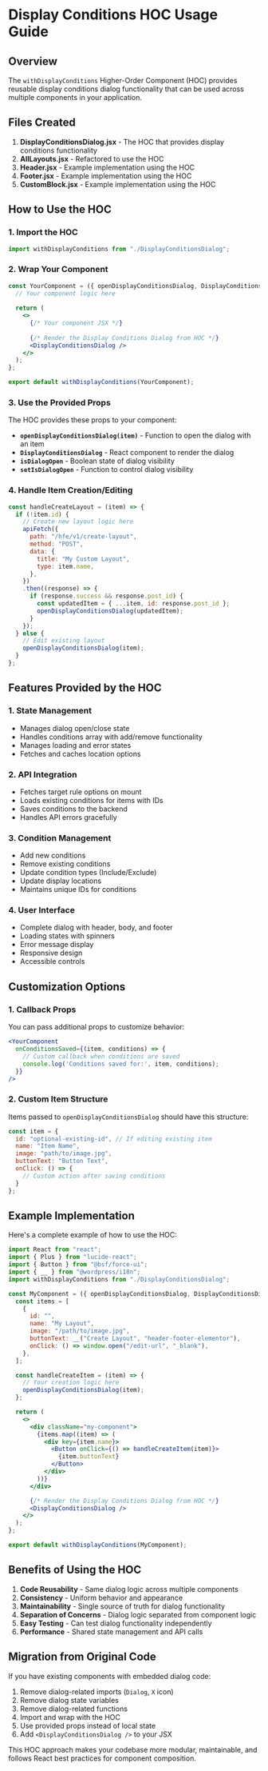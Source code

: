 # Display Conditions HOC Usage Guide

## Overview

The `withDisplayConditions` Higher-Order Component (HOC) provides reusable display conditions dialog functionality that can be used across multiple components in your application.

## Files Created

1. **DisplayConditionsDialog.jsx** - The HOC that provides display conditions functionality
2. **AllLayouts.jsx** - Refactored to use the HOC
3. **Header.jsx** - Example implementation using the HOC
4. **Footer.jsx** - Example implementation using the HOC
5. **CustomBlock.jsx** - Example implementation using the HOC

## How to Use the HOC

### 1. Import the HOC

```jsx
import withDisplayConditions from "./DisplayConditionsDialog";
```

### 2. Wrap Your Component

```jsx
const YourComponent = ({ openDisplayConditionsDialog, DisplayConditionsDialog }) => {
  // Your component logic here
  
  return (
    <>
      {/* Your component JSX */}
      
      {/* Render the Display Conditions Dialog from HOC */}
      <DisplayConditionsDialog />
    </>
  );
};

export default withDisplayConditions(YourComponent);
```

### 3. Use the Provided Props

The HOC provides these props to your component:

- **`openDisplayConditionsDialog(item)`** - Function to open the dialog with an item
- **`DisplayConditionsDialog`** - React component to render the dialog
- **`isDialogOpen`** - Boolean state of dialog visibility
- **`setIsDialogOpen`** - Function to control dialog visibility

### 4. Handle Item Creation/Editing

```jsx
const handleCreateLayout = (item) => {
  if (!item.id) {
    // Create new layout logic here
    apiFetch({
      path: "/hfe/v1/create-layout",
      method: "POST",
      data: {
        title: "My Custom Layout",
        type: item.name,
      },
    })
    .then((response) => {
      if (response.success && response.post_id) {
        const updatedItem = { ...item, id: response.post_id };
        openDisplayConditionsDialog(updatedItem);
      }
    });
  } else {
    // Edit existing layout
    openDisplayConditionsDialog(item);
  }
};
```

## Features Provided by the HOC

### 1. State Management
- Manages dialog open/close state
- Handles conditions array with add/remove functionality
- Manages loading and error states
- Fetches and caches location options

### 2. API Integration
- Fetches target rule options on mount
- Loads existing conditions for items with IDs
- Saves conditions to the backend
- Handles API errors gracefully

### 3. Condition Management
- Add new conditions
- Remove existing conditions
- Update condition types (Include/Exclude)
- Update display locations
- Maintains unique IDs for conditions

### 4. User Interface
- Complete dialog with header, body, and footer
- Loading states with spinners
- Error message display
- Responsive design
- Accessible controls

## Customization Options

### 1. Callback Props
You can pass additional props to customize behavior:

```jsx
<YourComponent 
  onConditionsSaved={(item, conditions) => {
    // Custom callback when conditions are saved
    console.log('Conditions saved for:', item, conditions);
  }}
/>
```

### 2. Custom Item Structure
Items passed to `openDisplayConditionsDialog` should have this structure:

```jsx
const item = {
  id: "optional-existing-id", // If editing existing item
  name: "Item Name",
  image: "path/to/image.jpg",
  buttonText: "Button Text",
  onClick: () => {
    // Custom action after saving conditions
  }
};
```

## Example Implementation

Here's a complete example of how to use the HOC:

```jsx
import React from "react";
import { Plus } from "lucide-react";
import { Button } from "@bsf/force-ui";
import { __ } from "@wordpress/i18n";
import withDisplayConditions from "./DisplayConditionsDialog";

const MyComponent = ({ openDisplayConditionsDialog, DisplayConditionsDialog }) => {
  const items = [
    {
      id: "",
      name: "My Layout",
      image: "/path/to/image.jpg",
      buttonText: __("Create Layout", "header-footer-elementor"),
      onClick: () => window.open("/edit-url", "_blank"),
    },
  ];

  const handleCreateItem = (item) => {
    // Your creation logic here
    openDisplayConditionsDialog(item);
  };

  return (
    <>
      <div className="my-component">
        {items.map((item) => (
          <div key={item.name}>
            <Button onClick={() => handleCreateItem(item)}>
              {item.buttonText}
            </Button>
          </div>
        ))}
      </div>

      {/* Render the Display Conditions Dialog from HOC */}
      <DisplayConditionsDialog />
    </>
  );
};

export default withDisplayConditions(MyComponent);
```

## Benefits of Using the HOC

1. **Code Reusability** - Same dialog logic across multiple components
2. **Consistency** - Uniform behavior and appearance
3. **Maintainability** - Single source of truth for dialog functionality
4. **Separation of Concerns** - Dialog logic separated from component logic
5. **Easy Testing** - Can test dialog functionality independently
6. **Performance** - Shared state management and API calls

## Migration from Original Code

If you have existing components with embedded dialog code:

1. Remove dialog-related imports (`Dialog`, `X` icon)
2. Remove dialog state variables
3. Remove dialog-related functions
4. Import and wrap with the HOC
5. Use provided props instead of local state
6. Add `<DisplayConditionsDialog />` to your JSX

This HOC approach makes your codebase more modular, maintainable, and follows React best practices for component composition.
